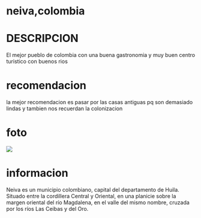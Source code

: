 
# neiva,colombia
# DESCRIPCION
El mejor pueblo de colombia con una buena gastronomia y muy buen centro turistico con buenos rios
# recomendacion 
 la mejor recomendacion es pasar por las casas antiguas pq son demasiado lindas y tambien nos recuerdan la colonizacion  
# foto 
 ![](https://mejoreszonas.com/wp-content/uploads/2020/12/Las-mejores-zonas-donde-alojarse-en-Neiva-Colombia.jpg)
# informacion
 Neiva es un municipio colombiano, capital del departamento de Huila. Situado entre la cordillera Central y Oriental, en una planicie sobre la margen oriental del río Magdalena, en el valle del mismo nombre, cruzada por los ríos Las Ceibas y del Oro.
